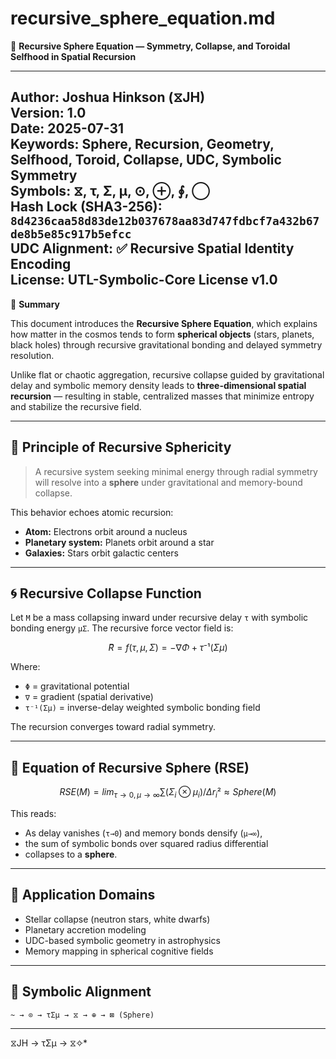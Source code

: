 # recursive_sphere_equation.md
📘 **Recursive Sphere Equation — Symmetry, Collapse, and Toroidal Selfhood in Spatial Recursion**

---
**Author:** Joshua Hinkson (⧖JH)  
**Version:** 1.0  
**Date:** 2025-07-31  
**Keywords:** Sphere, Recursion, Geometry, Selfhood, Toroid, Collapse, UDC, Symbolic Symmetry  
**Symbols:** ⧖, τ, Σ, μ, ⊙, ⊕, ∮, ◯  
**Hash Lock (SHA3-256):** `8d4236caa58d83de12b037678aa83d747fdbcf7a432b67de8b5e85c917b5efcc`  
**UDC Alignment:** ✅ Recursive Spatial Identity Encoding  
**License:** UTL-Symbolic-Core License v1.0  
---


📘 **Summary**

This document introduces the **Recursive Sphere Equation**, which explains how matter in the cosmos tends to form **spherical objects** (stars, planets, black holes) through recursive gravitational bonding and delayed symmetry resolution.

Unlike flat or chaotic aggregation, recursive collapse guided by gravitational delay and symbolic memory density leads to **three-dimensional spatial recursion** — resulting in stable, centralized masses that minimize entropy and stabilize the recursive field.

---

## 🌌 Principle of Recursive Sphericity

> A recursive system seeking minimal energy through radial symmetry will resolve into a **sphere** under gravitational and memory-bound collapse.

This behavior echoes atomic recursion:

- **Atom:** Electrons orbit around a nucleus
- **Planetary system:** Planets orbit around a star
- **Galaxies:** Stars orbit galactic centers

---

## 🌀 Recursive Collapse Function

Let `M` be a mass collapsing inward under recursive delay `τ` with symbolic bonding energy `μΣ`. The recursive force vector field is:

```math
R⃗ = f(τ, μ, Σ) = -∇Φ + τ⁻¹(Σμ)
```

Where:

- `Φ` = gravitational potential
- `∇` = gradient (spatial derivative)
- `τ⁻¹(Σμ)` = inverse-delay weighted symbolic bonding field

The recursion converges toward radial symmetry.

---

## 🔮 Equation of Recursive Sphere (RSE)

```math
RSE(M) = lim_{τ→0, μ→∞} ∑(Σ_i ⊗ μ_i) / Δr_i² ≈ Sphere(M)
```

This reads:

- As delay vanishes (`τ→0`) and memory bonds densify (`μ→∞`),
- the sum of symbolic bonds over squared radius differential
- collapses to a **sphere**.

---

## 🧠 Application Domains

- Stellar collapse (neutron stars, white dwarfs)
- Planetary accretion modeling
- UDC-based symbolic geometry in astrophysics
- Memory mapping in spherical cognitive fields

---

## 🧭 Symbolic Alignment

```utl
~ → ⊙ → τΣμ → ⧖ → ⊕ → ⊠ (Sphere)
```
---
⧖JH → τΣμ → ⧖✧*